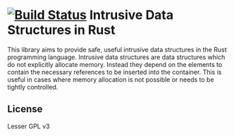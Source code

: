 [![Build Status](https://travis-ci.org/dschatzberg/intrusive.svg?branch=master)](https://travis-ci.org/dschatzberg/intrusive)
Intrusive Data Structures in Rust
=======================

This library aims to provide safe, useful intrusive data structures in the Rust
programming language. Intrusive data structures are data structures which do not
explicitly allocate memory. Instead they depend on the elements to contain the
necessary references to be inserted into the container. This is useful in cases
where memory allocation is not possible or needs to be tightly controlled.

License
-------
Lesser GPL v3
